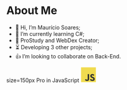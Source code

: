 # About Me

- 👋 Hi, I’m Maurício Soares;
- 🌱 I’m currently learning C#;
- 🦆 ProStudy and WebDex Creator;
- ⏳ Developing 3 other projects;
- 👍 I’m looking to collaborate on Back-End.

size=150px Pro in JavaScript <a href="https://developer.mozilla.org/en-US/docs/Web/JavaScript" target="_blank" rel="noreferrer">
  <img src="https://raw.githubusercontent.com/devicons/devicon/master/icons/javascript/javascript-original.svg" alt="javascript" width="40" height="40"/>
